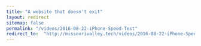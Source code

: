 ```yaml
---
title: "A website that doesn't exit"
layout: redirect
sitemap: false
permalink: "/videos/2016-08-22-iPhone-Speed-Test"
redirect_to:  "http://missourivalley.tech/videos/2016-08-22-iPhone-Speed-Test"
---
```

